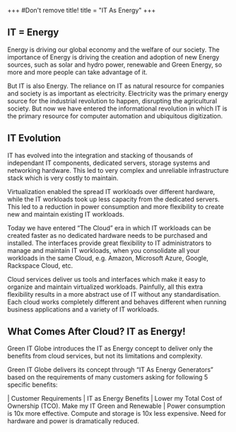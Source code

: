 +++
#Don't remove title!
title = "IT As Energy"
+++

## IT = Energy
Energy is driving our global economy and the welfare of our society. The importance of Energy is driving the creation and adoption of new Energy sources, such as solar and hydro power, renewable and Green Energy, so more and more people can take advantage of it.

But IT is also Energy. The reliance on IT as natural resource for companies and society is as important as electricity. Electricity was the primary energy source for the industrial revolution to happen, disrupting the agricultural society. But now we have entered the informational revolution in which IT is the primary resource for computer automation and ubiquitous digitization.

## IT Evolution
IT has evolved into the integration and stacking of thousands of independant IT components,  dedicated servers, storage systems and networking hardware. This led to very complex and unreliable infrastructure stack which is very costly to maintain.

Virtualization enabled the spread IT workloads over different hardware, while the IT workloads took up less capacity from the dedicated servers. This led to a reduction in power consumption and more flexibility to create new and maintain existing IT workloads.

Today we have entered “The Cloud” era in which IT workloads can be created faster as no dedicated hardware needs to be purchased and installed. The interfaces provide great flexibility to IT administrators to manage and maintain IT workloads, when you consolidate all your workloads in the same Cloud, e.g. Amazon, Microsoft Azure, Google, Rackspace Cloud, etc.

Cloud services deliver us tools and interfaces which make it easy to organize and maintain virtualized workloads. Painfully, all this extra flexibility results in a more abstract use of IT without any standardisation. Each cloud works completely different and behaves different when running business applications and a variety of IT workloads.

## What Comes After Cloud? IT as Energy!
Green IT Globe introduces the IT as Energy concept to deliver only the benefits from cloud services, but not its limitations and complexity.

Green IT Globe delivers its concept through “IT As Energy Generators” based on the requirements of many customers asking for following 5 specific benefits:

| Customer Requirements | IT as Energy Benefits
| Lower my Total Cost of Ownership (TCO). Make my IT Green and Renewable | Power consumption is 10x more effective. Compute and storage is 10x less expensive. Need for hardware and power is dramatically reduced.

